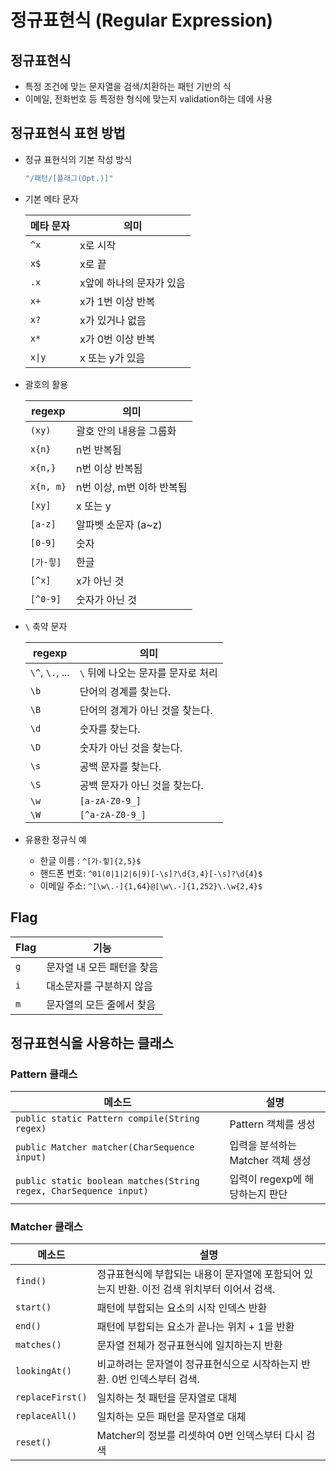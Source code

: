 # 정규표현식 (Regular Expression)

## 정규표현식

- 특정 조건에 맞는 문자열을 검색/치환하는 패턴 기반의 식
- 이메일, 전화번호 등 특정한 형식에 맞는지 validation하는 데에 사용

## 정규표현식 표현 방법

- 정규 표현식의 기본 작성 방식

  ```java
  "/패턴/[플래그(Opt.)]"
  ```

- 기본 메타 문자

  | 메타 문자 | 의미 |
  |----------|------|
  | `^x` | x로 시작 |
  | `x$` | x로 끝 |
  | `.x` | x앞에 하나의 문자가 있음 |
  | `x+` | x가 1번 이상 반복 |
  | `x?` | x가 있거나 없음 |
  | `x*` | x가 0번 이상 반복 |
  | `x\|y` | x 또는 y가 있음 |

- 괄호의 활용

  | regexp | 의미 |
  |--------|------|
  | `(xy)` | 괄호 안의 내용을 그룹화 |
  | `x{n}` | n번 반복됨 |
  | `x{n,}` | n번 이상 반복됨 |
  | `x{n, m}` | n번 이상, m번 이하 반복됨 |
  | `[xy]` | x 또는 y |
  | `[a-z]` | 알파벳 소문자 (a~z) |
  | `[0-9]` | 숫자 |
  | `[가-힣]` | 한글 |
  | `[^x]` | x가 아닌 것 |
  | `[^0-9]` | 숫자가 아닌 것 |

- `\` 축약 문자

  | regexp | 의미 |
  |--------|------|
  | `\^`, `\.`, ... | `\` 뒤에 나오는 문자를 문자로 처리 |
  | `\b` | 단어의 경계를 찾는다. |
  | `\B` | 단어의 경계가 아닌 것을 찾는다. |
  | `\d` | 숫자를 찾는다. |
  | `\D` | 숫자가 아닌 것을 찾는다. |
  | `\s` | 공백 문자를 찾는다. |
  | `\S` | 공백 문자가 아닌 것을 찾는다. |
  | `\w` | `[a-zA-Z0-9_]` |
  | `\W` | `[^a-zA-Z0-9_]` |
  
- 유용한 정규식 예
  - 한글 이름 : `^[가-힣]{2,5}$`
  - 핸드폰 번호: `^01(0|1|2|6|9)[-\s]?\d{3,4}[-\s]?\d{4}$`
  - 이메일 주소: `^[\w\.-]{1,64}@[\w\.-]{1,252}\.\w{2,4}$`

## Flag

  | Flag | 기능 |
  |------|-----|
  | `g`  | 문자열 내 모든 패턴을 찾음 |
  | `i` | 대소문자를 구분하지 않음 |
  | `m` | 문자열의 모든 줄에서 찾음 |

## 정규표현식을 사용하는 클래스

### Pattern 클래스

  | 메소드 | 설명 |
  |-------|------|
  | `public static Pattern compile(String regex)` | Pattern 객체를 생성 |
  | `public Matcher matcher(CharSequence input)` | 입력을 분석하는 Matcher 객체 생성 |
  | `public static boolean matches(String regex, CharSequence input)` | 입력이 regexp에 해당하는지 판단 |

### Matcher 클래스

  | 메소드 | 설명 |
  |-------|------|
  | `find()` | 정규표현식에 부합되는 내용이 문자열에 포함되어 있는지 반환. 이전 검색 위치부터 이어서 검색. |
  | `start()` | 패턴에 부합되는 요소의 시작 인덱스 반환 |
  | `end()` | 패턴에 부합되는 요소가 끝나는 위치 + 1을 반환 |
  | `matches()` | 문자열 전체가 정규표현식에 일치하는지 반환 |
  | `lookingAt()` | 비교하려는 문자열이 정규표현식으로 시작하는지 반환. 0번 인덱스부터 검색. |
  | `replaceFirst()` | 일치하는 첫 패턴을 문자열로 대체 |
  | `replaceAll()` | 일치하는 모든 패턴을 문자열로 대체 |
  | `reset()` | Matcher의 정보를 리셋하여 0번 인덱스부터 다시 검색 |
